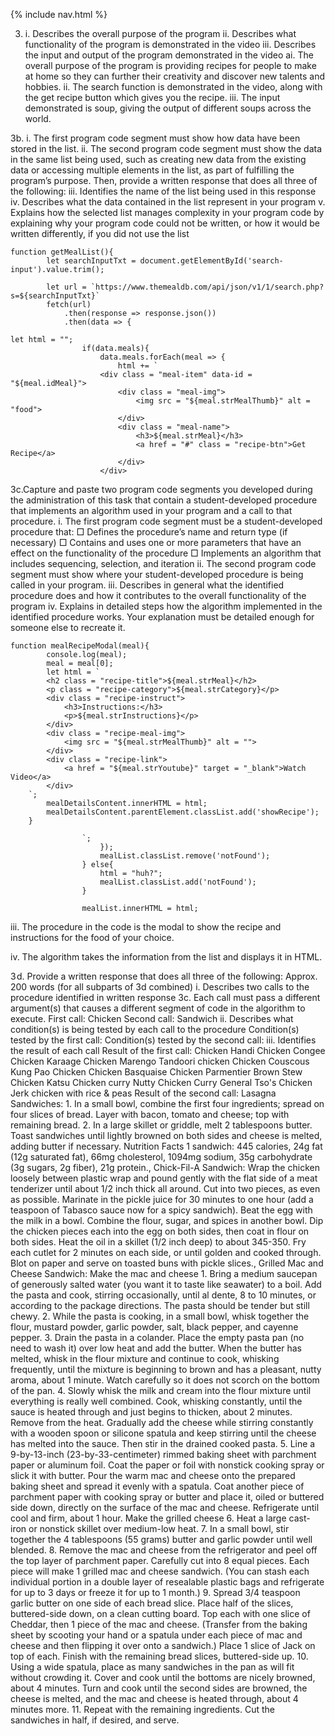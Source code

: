 {% include nav.html %}


3. i. Describes the overall purpose of the program
ii. Describes what functionality of the program is demonstrated in the video
iii. Describes the input and output of the program demonstrated in the video
ai. The overall purpose of the program is providing recipes for people to make at home so they can further their creativity and discover new talents and hobbies. 
ii. The search function is demonstrated in the video, along with the get recipe button which gives you the recipe. 
iii. The input demonstrated is soup, giving the output of different soups across the world. 

3b. i. The first program code segment must show how data have been stored in the list.
ii. The second program code segment must show the data in the same list being used, such as creating new data from the existing data or accessing multiple elements in the list, as part of fulfilling the program’s purpose. Then, provide a written response that does all three of the following:
iii. Identifies the name of the list being used in this response
iv. Describes what the data contained in the list represent in your program
v. Explains how the selected list manages complexity in your program code by explaining why your program code could not be written, or how it would be written differently, if you did not use the list
```
function getMealList(){
        let searchInputTxt = document.getElementById('search-input').value.trim();

        let url = `https://www.themealdb.com/api/json/v1/1/search.php?s=${searchInputTxt}`
        fetch(url)
            .then(response => response.json())
            .then(data => {
```
```
let html = "";
                if(data.meals){
                    data.meals.forEach(meal => {
                        html += `
                    <div class = "meal-item" data-id = "${meal.idMeal}">
                        <div class = "meal-img">
                            <img src = "${meal.strMealThumb}" alt = "food">
                        </div>
                        <div class = "meal-name">
                            <h3>${meal.strMeal}</h3>
                            <a href = "#" class = "recipe-btn">Get Recipe</a>
                        </div>
                    </div>
```

3c.Capture and paste two program code segments you developed during the administration of this task that contain a student-developed procedure that implements an algorithm used in your program and a call to that procedure.
i. The first program code segment must be a student-developed procedure that:
   □ Defines the procedure’s name and return type (if necessary)
   □ Contains and uses one or more parameters that have an effect on the functionality of the procedure
   □ Implements an algorithm that includes sequencing, selection, and iteration
ii. The second program code segment must show where your student-developed procedure is being called in your program.
iii. Describes in general what the identified procedure does and how it contributes to the overall functionality of the program
iv. Explains in detailed steps how the algorithm implemented in the identified procedure works. Your explanation must be detailed enough for someone else to recreate it.
```
function mealRecipeModal(meal){
        console.log(meal);
        meal = meal[0];
        let html = `
        <h2 class = "recipe-title">${meal.strMeal}</h2>
        <p class = "recipe-category">${meal.strCategory}</p>
        <div class = "recipe-instruct">
            <h3>Instructions:</h3>
            <p>${meal.strInstructions}</p>
        </div>
        <div class = "recipe-meal-img">
            <img src = "${meal.strMealThumb}" alt = "">
        </div>
        <div class = "recipe-link">
            <a href = "${meal.strYoutube}" target = "_blank">Watch Video</a>
        </div>
    `;
        mealDetailsContent.innerHTML = html;
        mealDetailsContent.parentElement.classList.add('showRecipe');
    }
```
```
                `;
                    });
                    mealList.classList.remove('notFound');
                } else{
                    html = "huh?";
                    mealList.classList.add('notFound');
                }

                mealList.innerHTML = html;
```

iii. The procedure in the code is the modal to show the recipe and instructions for the food of your choice.

iv. The algorithm takes the information from the list and displays it in HTML.

3 d. Provide a written response that does all three of the following: Approx. 200 words (for all subparts of 3d combined)
i. Describes two calls to the procedure identified in written response 3c. Each call must pass a different argument(s) that causes a different segment of code in the algorithm to execute.
First call:  Chicken
Second call: Sandwich
ii. Describes what condition(s) is being tested by each call to the procedure Condition(s) tested by the first call: Condition(s) tested by the second call: iii. Identifies the result of each call
Result of the first call:
Chicken Handi
Chicken Congee
Chicken Karaage
Chicken Marengo
Tandoori chicken
Chicken Couscous
Kung Pao Chicken
Chicken Basquaise
Chicken Parmentier
Brown Stew Chicken
Katsu Chicken curry
Nutty Chicken Curry
General Tso's Chicken
Jerk chicken with rice & peas
Result of the second call: Lasagna Sandwiches: 1. In a small bowl, combine the first four ingredients; spread on four slices of bread. Layer with bacon, tomato and cheese; top with remaining bread. 2. In a large skillet or griddle, melt 2 tablespoons butter. Toast sandwiches until lightly browned on both sides and cheese is melted, adding butter if necessary. Nutrition Facts 1 sandwich: 445 calories, 24g fat (12g saturated fat), 66mg cholesterol, 1094mg sodium, 35g carbohydrate (3g sugars, 2g fiber), 21g protein., Chick-Fil-A Sandwich: Wrap the chicken loosely between plastic wrap and pound gently with the flat side of a meat tenderizer until about 1/2 inch thick all around. Cut into two pieces, as even as possible. Marinate in the pickle juice for 30 minutes to one hour (add a teaspoon of Tabasco sauce now for a spicy sandwich). Beat the egg with the milk in a bowl. Combine the flour, sugar, and spices in another bowl. Dip the chicken pieces each into the egg on both sides, then coat in flour on both sides. Heat the oil in a skillet (1/2 inch deep) to about 345-350. Fry each cutlet for 2 minutes on each side, or until golden and cooked through. Blot on paper and serve on toasted buns with pickle slices., Grilled Mac and Cheese Sandwich: Make the mac and cheese 1. Bring a medium saucepan of generously salted water (you want it to taste like seawater) to a boil. Add the pasta and cook, stirring occasionally, until al dente, 8 to 10 minutes, or according to the package directions. The pasta should be tender but still chewy. 2. While the pasta is cooking, in a small bowl, whisk together the flour, mustard powder, garlic powder, salt, black pepper, and cayenne pepper. 3. Drain the pasta in a colander. Place the empty pasta pan (no need to wash it) over low heat and add the butter. When the butter has melted, whisk in the flour mixture and continue to cook, whisking frequently, until the mixture is beginning to brown and has a pleasant, nutty aroma, about 1 minute. Watch carefully so it does not scorch on the bottom of the pan. 4. Slowly whisk the milk and cream into the flour mixture until everything is really well combined. Cook, whisking constantly, until the sauce is heated through and just begins to thicken, about 2 minutes. Remove from the heat. Gradually add the cheese while stirring constantly with a wooden spoon or silicone spatula and keep stirring until the cheese has melted into the sauce. Then stir in the drained cooked pasta. 5. Line a 9-by-13-inch (23-by-33-centimeter) rimmed baking sheet with parchment paper or aluminum foil. Coat the paper or foil with nonstick cooking spray or slick it with butter. Pour the warm mac and cheese onto the prepared baking sheet and spread it evenly with a spatula. Coat another piece of parchment paper with cooking spray or butter and place it, oiled or buttered side down, directly on the surface of the mac and cheese. Refrigerate until cool and firm, about 1 hour. Make the grilled cheese 6. Heat a large cast-iron or nonstick skillet over medium-low heat. 7. In a small bowl, stir together the 4 tablespoons (55 grams) butter and garlic powder until well blended. 8. Remove the mac and cheese from the refrigerator and peel off the top layer of parchment paper. Carefully cut into 8 equal pieces. Each piece will make 1 grilled mac and cheese sandwich. (You can stash each individual portion in a double layer of resealable plastic bags and refrigerate for up to 3 days or freeze it for up to 1 month.) 9. Spread 3/4 teaspoon garlic butter on one side of each bread slice. Place half of the slices, buttered-side down, on a clean cutting board. Top each with one slice of Cheddar, then 1 piece of the mac and cheese. (Transfer from the baking sheet by scooting your hand or a spatula under each piece of mac and cheese and then flipping it over onto a sandwich.) Place 1 slice of Jack on top of each. Finish with the remaining bread slices, buttered-side up. 10. Using a wide spatula, place as many sandwiches in the pan as will fit without crowding it. Cover and cook until the bottoms are nicely browned, about 4 minutes. Turn and cook until the second sides are browned, the cheese is melted, and the mac and cheese is heated through, about 4 minutes more. 11. Repeat with the remaining ingredients. Cut the sandwiches in half, if desired, and serve.  
